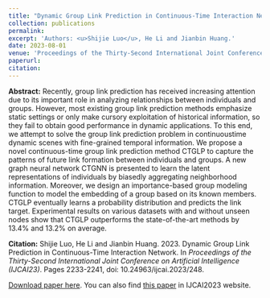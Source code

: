 ```yaml
---
title: "Dynamic Group Link Prediction in Continuous-Time Interaction Network "
collection: publications
permalink: 
excerpt: 'Authors: <u>Shijie Luo</u>, He Li and Jianbin Huang.'
date: 2023-08-01
venue: 'Proceedings of the Thirty-Second International Joint Conference on Artificial Intelligence (IJCAI23)'
paperurl: 
citation:
---
```

<b>Abstract:</b> Recently, group link prediction has received increasing attention due to its important role in analyzing relationships between individuals and groups. However, most existing group link prediction methods emphasize static settings or only make cursory exploitation of historical information, so they fail to obtain good performance in dynamic applications. To this end, we attempt to solve the group link prediction problem in continuoustime dynamic scenes with fine-grained temporal information. We propose a novel continuous-time group link prediction method CTGLP to capture the patterns of future link formation between individuals and groups. A new graph neural network CTGNN is presented to learn the latent representations of individuals by biasedly aggregating neighborhood information. Moreover, we design an importance-based group modeling function to model the embedding of a group based on its known members. CTGLP eventually learns a probability distribution and predicts the link target. Experimental results on various datasets with and without unseen nodes show that CTGLP outperforms the state-of-the-art methods by 13.4% and 13.2% on average.

<b>Citation:</b> Shijie Luo, He Li and Jianbin Huang. 2023. Dynamic Group Link Prediction in Continuous-Time Interaction Network. In <i>Proceedings of the Thirty-Second International Joint Conference on Artificial Intelligence (IJCAI23)</i>. Pages 2233-2241, doi: 10.24963/ijcai.2023/248. 

[Download paper here](https://www.ijcai.org/proceedings/2023/0248.pdf). You can also find [this paper](https://www.ijcai.org/proceedings/2023/248) in IJCAI2023 website.
